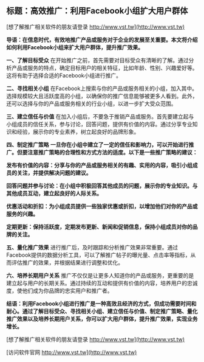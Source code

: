 ## **标题：高效推广：利用Facebook小组扩大用户群体**

[想了解推广相关软件的朋友请登录 http://www.vst.tw](http://www.vst.tw)

**导语：在信息时代，有效地推广产品或服务对于企业的发展至关重要。本文将介绍如何利用Facebook小组来扩大用户群体，提升推广效果。**

**一、了解目标受众**
在开始推广之前，首先需要对目标受众有清晰的了解。通过分析产品或服务的特点，确定目标用户的相关特征，比如年龄、性别、兴趣爱好等。这将有助于选择合适的Facebook小组进行推广。

**二、寻找相关小组**
在Facebook上搜索与你的产品或服务相关的小组，加入其中。选择规模较大且活跃度高的小组，以确保你的推广信息能够被更多人看到。此外，还可以选择与你的产品或服务相关的行业小组，以进一步扩大受众范围。

**三、建立信任与价值**
在加入小组后，不要急于推销产品或服务。首先要建立起与小组成员的信任关系，参与讨论，回答问题，提供有价值的内容。通过分享专业知识和经验，展示你的专业素养，树立起良好的品牌形象。

**四、制定推广策略**
**一旦你在小组中建立了一定的信任和影响力，可以开始进行推广。但要注意推广策略的合理性和方式方法的适度。以下是一些推广策略的建议：**

**发布有价值的内容：分享与你的产品或服务相关的有趣、实用的内容，吸引小组成员的关注，并提供解决问题的建议。**

**回答问题并参与讨论：在小组中积极回答其他成员的问题，展示你的专业知识。与其他成员互动，建立起良好的人际关系。**

**优惠活动和折扣：为小组成员提供一些独家优惠或折扣，以增加他们对你的产品或服务的兴趣。**

**定期更新：保持活跃度，定期发布更新、新闻和促销信息，保持小组成员对你的品牌的关注。**

**五、量化推广效果**
进行推广后，及时跟踪和分析推广效果非常重要。通过Facebook提供的数据分析工具，可以了解推广帖子的曝光量、点击率等指标，从而评估推广的效果，并根据结果进行调整和优化。

**六、培养长期用户关系**
推广不仅仅是让更多人知道你的产品或服务，更重要的是建立起与用户的长期关系。通过持续的互动和提供有价值的内容，培养用户的忠诚度，使他们成为你品牌的忠实用户和推广者。

**结语：利用Facebook小组进行推广是一种高效且经济的方式，但成功需要时间和耐心。通过了解目标受众、寻找相关小组、建立信任与价值、制定推广策略、量化推广效果以及培养长期用户关系，你可以扩大用户群体，提升推广效果，实现业务增长。**

[想了解推广相关软件的朋友请登录 http://www.vst.tw](http://www.vst.tw)


[访问软件官网 http://www.vst.tw](http://www.vst.tw)
